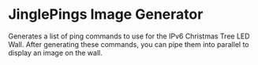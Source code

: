 # JinglePings Image Generator
Generates a list of ping commands to use for the IPv6 Christmas Tree LED Wall. After generating these commands, you can pipe them into parallel to display an image on the wall.
